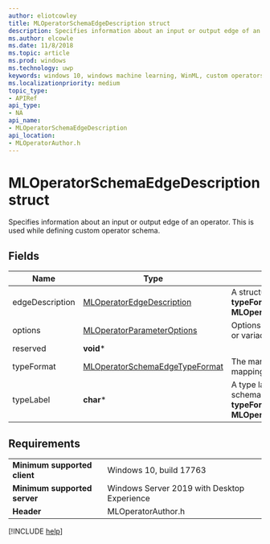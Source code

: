 ```yaml
---
author: eliotcowley
title: MLOperatorSchemaEdgeDescription struct
description: Specifies information about an input or output edge of an operator.
ms.author: elcowle
ms.date: 11/8/2018
ms.topic: article
ms.prod: windows
ms.technology: uwp
keywords: windows 10, windows machine learning, WinML, custom operators, MLOperatorSchemaEdgeDescription
ms.localizationpriority: medium
topic_type:
- APIRef
api_type:
- NA
api_name:
- MLOperatorSchemaEdgeDescription
api_location:
- MLOperatorAuthor.h
---
```


# MLOperatorSchemaEdgeDescription struct

Specifies information about an input or output edge of an operator. This is used while defining custom operator schema.

## Fields

| Name | Type | Description |
|------|------|-------------|
| edgeDescription | [MLOperatorEdgeDescription](MLOperatorEdgeDescription.md) | A structure describing type support. This is used when **typeFormat** is **MLOperatorSchemaEdgeTypeFormat::EdgeDescription**. |
| options | [MLOperatorParameterOptions](MLOperatorParameterOptions.md) | Options of the parameter, including whether it is optional or variadic. |
| reserved | **void*** | |
| typeFormat | [MLOperatorSchemaEdgeTypeFormat](MLOperatorSchemaEdgeTypeFormat.md) | The manner in which the type constraints and type mapping are defined. |
| typeLabel | **char*** | A type label string constructed as in ONNX operator schema. For example, "T". This is used when **typeFormat** is **MLOperatorSchemaEdgeTypeFormat::Label**. |

## Requirements

| | |
|-|-|
| **Minimum supported client** | Windows 10, build 17763 |
| **Minimum supported server** | Windows Server 2019 with Desktop Experience |
| **Header** | MLOperatorAuthor.h |

[!INCLUDE [help](../includes/get-help.md)]
